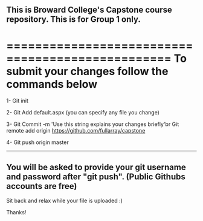 This is Broward College's Capstone course repository. 
This is for Group 1 only.
-----------------------------------------------------

=================================================
To submit your changes follow the commands below
=================================================

1- Git init 

2- Git Add default.aspx (you can specify any file you change)

3- Git Commit -m 'Use this string explains your changes briefly'br Git remote add origin https://github.com/fullarray/capstone

4- Git push origin master

--------------------------------------------
You will be asked to provide your 
git username and password after "git push". 
(Public Githubs accounts are free)
--------------------------------------------


Sit back and relax while your file is uploaded :)


Thanks!
